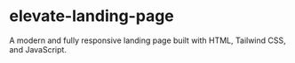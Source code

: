 # elevate-landing-page
A modern and fully responsive landing page built with HTML, Tailwind CSS, and JavaScript.
